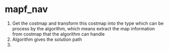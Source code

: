 # mapf_nav
1. Get the costmap and transform this costmap into the type which can be process by the algorithm, which means extract the map information from costmap that the algorithm can handle
2. Algorithm gives the solution path
3. 
